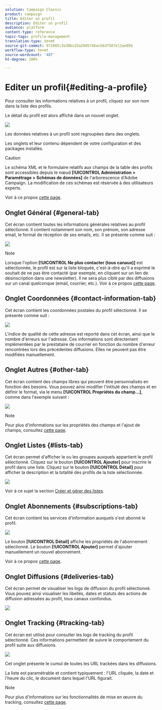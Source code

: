```yaml
---
solution: Campaign Classic
product: campaign
title: Editer un profil
description: Editer un profil
audience: platform
content-type: reference
topic-tags: profile-management
translation-type: tm+mt
source-git-commit: 972885c3a38bcd3a260574bacbb3f507e11ae05b
workflow-type: tm+mt
source-wordcount: '487'
ht-degree: 100%

---
```



# Editer un profil{#editing-a-profile}

Pour consulter les informations relatives à un profil, cliquez sur son nom dans la liste des profils.

Le détail du profil est alors affiché dans un nouvel onglet.

![](assets/s_user_recipient_edit.png)

Les données relatives à un profil sont regroupées dans des onglets.

Les onglets et leur contenu dépendent de votre configuration et des packages installés.

>[!CAUTION]
>
>Le schéma XML et le formulaire relatifs aux champs de la table des profils sont accessibles depuis le nœud **[!UICONTROL Administration > Paramétrage > Schémas de données]** de l&#39;arborescence d&#39;Adobe Campaign. La modification de ces schémas est réservée à des utilisateurs experts.
>
>Voir à ce propos [cette page](../../configuration/using/about-schema-edition.md).

## Onglet Général {#general-tab}

Cet écran contient toutes les informations générales relatives au profil sélectionné. Il contient notamment son nom, son prénom, son adresse email, le format de réception de ses emails, etc. Il se présente comme suit :

![](assets/s_ncs_user_profile_general_tab.png)

>[!NOTE]
>
>Lorsque l&#39;option **[!UICONTROL Ne plus contacter (tous canaux)]** est sélectionnée, le profil est sur la liste bloquée, c&#39;est-à-dire qu&#39;il a exprimé le souhait de ne pas être contacté (par exemple, en cliquant sur un lien de désinscription dans une newsletter). Il ne sera plus ciblé par des diffusions sur un canal quelconque (email, courrier, etc.). Voir à ce propos [cette page](../../delivery/using/understanding-quarantine-management.md).

## Onglet Coordonnées {#contact-information-tab}

Cet écran contient les coordonnées postales du profil sélectionné. Il se présente comme suit :

![](assets/s_ncs_user_profile_details_tab.png)

L&#39;indice de qualité de cette adresse est reporté dans cet écran, ainsi que le nombre d&#39;erreurs sur l&#39;adresse. Ces informations sont directement implémentées par le prestataire de courrier en fonction du nombre d&#39;erreur rencontrées lors des précédentes diffusions. Elles ne peuvent pas être modifiées manuellement.

## Onglet Autres {#other-tab}

Cet écran contient des champs libres qui peuvent être personnalisés en fonction des besoins. Vous pouvez ainsi modifier l&#39;intitulé des champs et en définir le format, via le menu **[!UICONTROL Propriétés du champ...]**, comme dans l&#39;exemple suivant :

![](assets/s_ncs_user_profile_others_tab.png)

>[!NOTE]
>
>Pour plus d&#39;informations sur les propriétés des champs et l&#39;ajout de champs, consultez [cette page](../../configuration/using/new-field-wizard.md).

## Onglet Listes {#lists-tab}

Cet écran permet d&#39;afficher le ou les groupes auxquels appartient le profil sélectionné. Cliquez sur le bouton **[!UICONTROL Ajouter]** pour inscrire le profil dans une liste. Cliquez sur le bouton **[!UICONTROL Détail]** pour afficher la description et la totalité des profils de la liste sélectionnée.

![](assets/s_ncs_user_profile_groups_tab_details.png)

Voir à ce sujet la section [Créer et gérer des listes](../../platform/using/creating-and-managing-lists.md).

## Onglet Abonnements {#subscriptions-tab}

Cet écran contient les services d&#39;information auxquels s&#39;est abonné le profil.

![](assets/s_ncs_user_profile_subscript_tab_details.png)

Le bouton **[!UICONTROL Détail]** affiche les propriétés de l&#39;abonnement sélectionné. Le bouton **[!UICONTROL Ajouter]** permet d&#39;ajouter manuellement un nouvel abonnement.

Voir à ce propos [cette page](../../delivery/using/managing-subscriptions.md).

## Onglet Diffusions {#deliveries-tab}

Cet écran permet de visualiser les logs de diffusion du profil sélectionné. Vous pouvez ainsi visualiser les libellés, dates et statuts des actions de diffusion adressées au profil, tous canaux confondus.

![](assets/s_ncs_user_profile_delivery_tab.png)

## Onglet Tracking {#tracking-tab}

Cet écran est utilisé pour consulter les logs de tracking du profil sélectionné. Ces informations permettent de suivre le comportement du profil suite aux diffusions.

![](assets/s_ncs_user_profile_tracking_tab.png)

Cet onglet présente le cumul de toutes les URL trackées dans les diffusions.

La liste est paramétrable et contient typiquement : l&#39;URL cliquée, la date et l&#39;heure du clic, le document dans lequel l&#39;URL figurait.

>[!NOTE]
>
>Pour plus d&#39;informations sur les fonctionnalités de mise en œuvre du tracking, consultez [cette page](../../delivery/using/monitoring-a-delivery.md).

